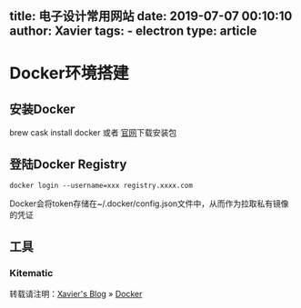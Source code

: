 title: 电子设计常用网站
date: 2019-07-07 00:10:10 
author: Xavier
tags: 
    - electron
type: article
---

# Docker环境搭建
## 安装Docker
brew cask install docker 或者 [官网](https://docs.docker.com/docker-for-mac/release-notes/)下载安装包
## 登陆Docker Registry
```
docker login --username=xxx registry.xxxx.com
```
Docker会将token存储在~/.docker/config.json文件中，从而作为拉取私有镜像的凭证
## 工具
### Kitematic

转载请注明：[Xavier's Blog](https://zsy-cn.github.io) » [Docker](https://zsy-cn.github.io/Docker.html/)